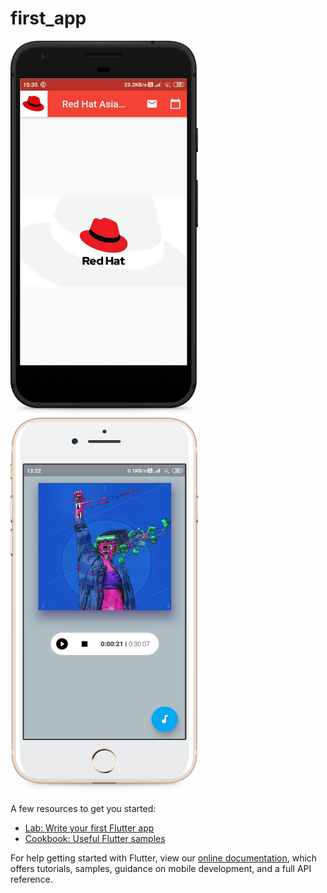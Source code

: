 # first_app

<p float = "center"> 
  <img src="/ss/Google Pixel Quite Black.png" height="600" width="300"  />
  <img src="/ss/iPhone 7 Plus.png" height="600" width="300" />
</p>

A few resources to get you started:

- [Lab: Write your first Flutter app](https://flutter.dev/docs/get-started/codelab)
- [Cookbook: Useful Flutter samples](https://flutter.dev/docs/cookbook)

For help getting started with Flutter, view our
[online documentation](https://flutter.dev/docs), which offers tutorials,
samples, guidance on mobile development, and a full API reference.
